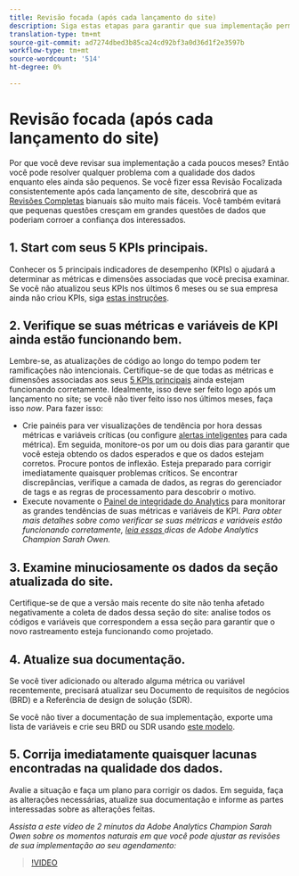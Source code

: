 ```yaml
---
title: Revisão focada (após cada lançamento do site)
description: Siga estas etapas para garantir que sua implementação permaneça livre de erros e em conformidade com seus KPIs.
translation-type: tm+mt
source-git-commit: ad7274dbed3b85ca24cd92bf3a0d36d1f2e3597b
workflow-type: tm+mt
source-wordcount: '514'
ht-degree: 0%

---
```



# Revisão focada (após cada lançamento do site)

Por que você deve revisar sua implementação a cada poucos meses? Então você pode resolver qualquer problema com a qualidade dos dados enquanto eles ainda são pequenos. Se você fizer essa Revisão Focalizada consistentemente após cada lançamento de site, descobrirá que as [Revisões Completas](/help/implement/review/full-review.md) bianuais são muito mais fáceis. Você também evitará que pequenas questões cresçam em grandes questões de dados que poderiam corroer a confiança dos interessados.

## 1. Start com seus 5 KPIs principais.

Conhecer os 5 principais indicadores de desempenho (KPIs) o ajudará a determinar as métricas e dimensões associadas que você precisa examinar. Se você não atualizou seus KPIs nos últimos 6 meses ou se sua empresa ainda não criou KPIs, siga [estas instruções](/help/implement/review/define-kpis.md).

## 2. Verifique se suas métricas e variáveis de KPI ainda estão funcionando bem.

Lembre-se, as atualizações de código ao longo do tempo podem ter ramificações não intencionais. Certifique-se de que todas as métricas e dimensões associadas aos seus [5 KPIs principais](/help/implement/review/define-kpis.md) ainda estejam funcionando corretamente. Idealmente, isso deve ser feito logo após um lançamento no site; se você não tiver feito isso nos últimos meses, faça isso *now*. Para fazer isso:

* Crie painéis para ver visualizações de tendência por hora dessas métricas e variáveis críticas (ou configure [alertas inteligentes](https://experienceleague.adobe.com/docs/analytics/analyze/analysis-workspace/virtual-analyst/intelligent-alerts/intellligent-alerts.html#analysis-workspace) para cada métrica). Em seguida, monitore-os por um ou dois dias para garantir que você esteja obtendo os dados esperados e que os dados estejam corretos. Procure pontos de inflexão. Esteja preparado para corrigir imediatamente quaisquer problemas críticos. Se encontrar discrepâncias, verifique a camada de dados, as regras do gerenciador de tags e as regras de processamento para descobrir o motivo.
* Execute novamente o [Painel de integridade do Analytics](https://assets.adobe.com/public/9549dbe7-765a-4899-77b8-85cbba1a4252) para monitorar as grandes tendências de suas métricas e variáveis de KPI.
   *Para obter mais detalhes sobre como verificar se suas métricas e variáveis estão funcionando corretamente,  [leia essas ](https://experienceleaguecommunities.adobe.com/t5/adobe-analytics-discussions/my-five-best-tips-for-keeping-adobe-analytics-humming/td-p/388608) dicas de Adobe Analytics Champion Sarah Owen.*

## 3. Examine minuciosamente os dados da seção atualizada do site.

Certifique-se de que a versão mais recente do site não tenha afetado negativamente a coleta de dados dessa seção do site: analise todos os códigos e variáveis que correspondem a essa seção para garantir que o novo rastreamento esteja funcionando como projetado.

## 4. Atualize sua documentação.

Se você tiver adicionado ou alterado alguma métrica ou variável recentemente, precisará atualizar seu Documento de requisitos de negócios (BRD) e a Referência de design de solução (SDR).

Se você não tiver a documentação de sua implementação, exporte uma lista de variáveis e crie seu BRD ou SDR usando [este modelo](https://experienceleague.adobe.com/docs/analytics-learn/tutorials/implementation/implementation-basics/creating-a-business-requirements-document.html?lang=en#implementation).

## 5. Corrija imediatamente quaisquer lacunas encontradas na qualidade dos dados.

Avalie a situação e faça um plano para corrigir os dados. Em seguida, faça as alterações necessárias, atualize sua documentação e informe as partes interessadas sobre as alterações feitas.

*Assista a este vídeo de 2 minutos da Adobe Analytics Champion Sarah Owen sobre os momentos naturais em que você pode ajustar as revisões de sua implementação ao seu agendamento:*

>[!VIDEO](https://video.tv.adobe.com/v/328340/?quality=12&learn=on)
